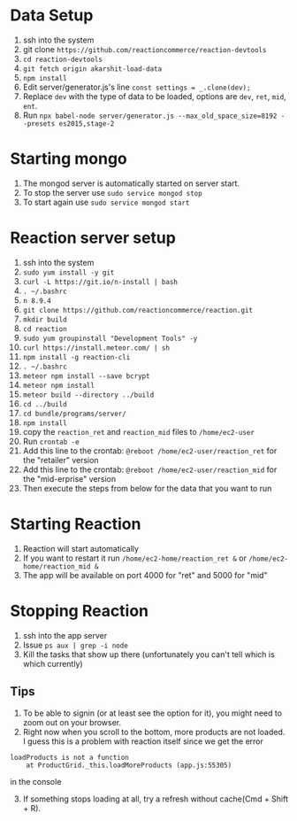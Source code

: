 # Data Setup
1. ssh into the system
1. git clone `https://github.com/reactioncommerce/reaction-devtools`
1. `cd reaction-devtools`
1. `git fetch origin akarshit-load-data`
1. `npm install`
3. Edit server/generator.js's line `const settings = _.clone(dev);`
4. Replace `dev` with the type of data to be loaded, options are `dev`, `ret`, `mid`, `ent`.
5. Run `npx babel-node server/generator.js --max_old_space_size=8192 --presets es2015,stage-2`

# Starting mongo
1. The mongod server is automatically started on server start.
1. To stop the server use `sudo service mongod stop`
1. To start again use `sudo service mongod start`

# Reaction server setup
1. ssh into the system
1. `sudo yum install -y git`
1. `curl -L https://git.io/n-install | bash`
1. `. ~/.bashrc`
1. `n 8.9.4`
1. `git clone https://github.com/reactioncommerce/reaction.git`
1. `mkdir build`
1. `cd reaction`
1. `sudo yum groupinstall "Development Tools" -y`
1. `curl https://install.meteor.com/ | sh`
1. `npm install -g reaction-cli`
1. `. ~/.bashrc`
1. `meteor npm install --save bcrypt`
1. `meteor npm install`
1. `meteor build --directory ../build`
1. `cd ../build`
1. `cd bundle/programs/server/`
1. `npm install`
1. copy the `reaction_ret` and `reaction_mid` files to `/home/ec2-user`
1. Run `crontab -e`
1. Add this line to the crontab: `@reboot /home/ec2-user/reaction_ret` for the "retailer" version
1. Add this line to the crontab: `@reboot /home/ec2-user/reaction_mid` for the "mid-erprise" version
1. Then execute the steps from below for the data that you want to run

# Starting Reaction
1. Reaction will start automatically
1. If you want to restart it run `/home/ec2-home/reaction_ret &` or `/home/ec2-home/reaction_mid &`
1. The app will be available on port 4000 for "ret" and 5000 for "mid"


# Stopping Reaction
1. ssh into the app server
1. Issue `ps aux | grep -i node`
1. Kill the tasks that show up there (unfortunately you can't tell which is which currently)

## Tips
1. To be able to signin (or at least see the option for it), you might need to zoom out on your browser.
2. Right now when you scroll to the bottom, more products are not loaded. I guess this is a problem with reaction itself since we get the error
```
loadProducts is not a function
    at ProductGrid._this.loadMoreProducts (app.js:55305)
``` 
in the console

3. If something stops loading at all, try a refresh without cache(Cmd + Shift + R).
